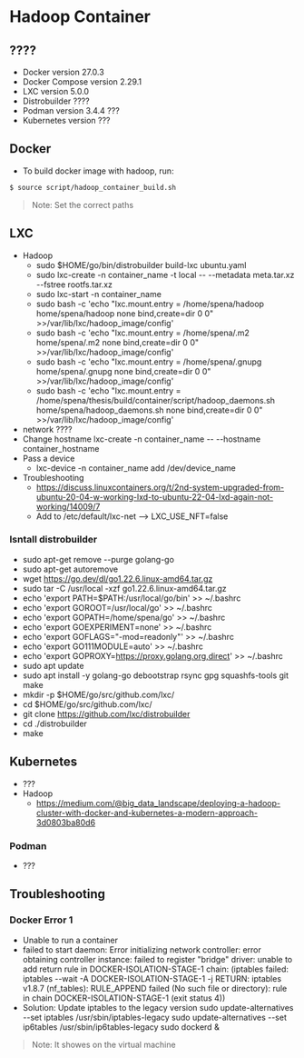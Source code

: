 # Hadoop Container

## ????
* Docker version 27.0.3
* Docker Compose version 2.29.1
* LXC version 5.0.0
* Distrobuilder ????
* Podman version 3.4.4 ???
* Kubernetes version ???

## Docker
* To build docker image with hadoop, run:
```bash
$ source script/hadoop_container_build.sh
```

> Note: Set the correct paths 


## LXC
* Hadoop
    * sudo $HOME/go/bin/distrobuilder build-lxc ubuntu.yaml
    * sudo lxc-create -n container_name -t local -- --metadata meta.tar.xz --fstree rootfs.tar.xz
    * sudo lxc-start -n container_name
    * sudo bash -c 'echo "lxc.mount.entry = /home/spena/hadoop home/spena/hadoop none bind,create=dir 0 0" >>/var/lib/lxc/hadoop_image/config'
    * sudo bash -c 'echo "lxc.mount.entry = /home/spena/.m2 home/spena/.m2 none bind,create=dir 0 0" >>/var/lib/lxc/hadoop_image/config'
    * sudo bash -c 'echo "lxc.mount.entry = /home/spena/.gnupg home/spena/.gnupg none bind,create=dir 0 0" >>/var/lib/lxc/hadoop_image/config'
    * sudo bash -c 'echo "lxc.mount.entry = /home/spena/thesis/build/container/script/hadoop_daemons.sh home/spena/hadoop_daemons.sh none bind,create=dir 0 0" >>/var/lib/lxc/hadoop_image/config'
* network ????
* Change hostname
    lxc-create -n container_name -- --hostname container_hostname
* Pass a device 
    * lxc-device -n container_name add /dev/device_name 
* Troubleshooting
    * https://discuss.linuxcontainers.org/t/2nd-system-upgraded-from-ubuntu-20-04-w-working-lxd-to-ubuntu-22-04-lxd-again-not-working/14009/7
    * Add to /etc/default/lxc-net --> LXC_USE_NFT=false

### Isntall distrobuilder
* sudo apt-get remove --purge golang-go
* sudo apt-get autoremove
* wget https://go.dev/dl/go1.22.6.linux-amd64.tar.gz
* sudo tar -C /usr/local -xzf go1.22.6.linux-amd64.tar.gz
* echo 'export PATH=$PATH:/usr/local/go/bin' >> ~/.bashrc
* echo 'export GOROOT=/usr/local/go' >> ~/.bashrc
* echo 'export GOPATH=/home/spena/go' >> ~/.bashrc
* echo 'export GOEXPERIMENT=none' >> ~/.bashrc
* echo 'export GOFLAGS="-mod=readonly"' >> ~/.bashrc
* echo 'export GO111MODULE=auto' >> ~/.bashrc
* echo 'export GOPROXY=https://proxy.golang.org,direct' >> ~/.bashrc
* sudo apt update
* sudo apt install -y golang-go debootstrap rsync gpg squashfs-tools git make
* mkdir -p $HOME/go/src/github.com/lxc/
* cd $HOME/go/src/github.com/lxc/
* git clone https://github.com/lxc/distrobuilder
* cd ./distrobuilder
* make

## Kubernetes
* ???
* Hadoop
    * https://medium.com/@big_data_landscape/deploying-a-hadoop-cluster-with-docker-and-kubernetes-a-modern-approach-3d0803ba80d6


### Podman
* ???


## Troubleshooting
### Docker Error 1
* Unable to run a container
* failed to start daemon: Error initializing network controller: error obtaining controller instance: failed to register "bridge" driver: unable to add return rule in DOCKER-ISOLATION-STAGE-1 chain:  (iptables failed: iptables --wait -A DOCKER-ISOLATION-STAGE-1 -j RETURN: iptables v1.8.7 (nf_tables):  RULE_APPEND failed (No such file or directory): rule in chain DOCKER-ISOLATION-STAGE-1
(exit status 4))
* Solution: Update iptables to the legacy version 
sudo update-alternatives --set iptables /usr/sbin/iptables-legacy
sudo update-alternatives --set ip6tables /usr/sbin/ip6tables-legacy
sudo dockerd &
 
> Note: It showes on the virtual machine